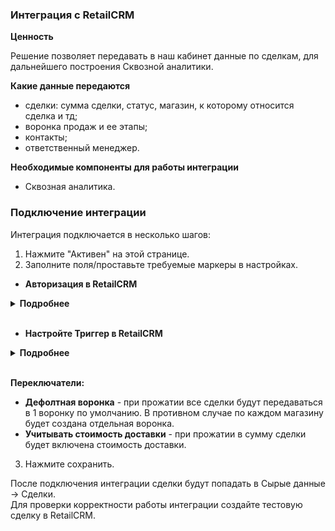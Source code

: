 ### Интеграция с RetailCRM <br />

**Ценность** <br />

Решение позволяет передавать в наш кабинет данные по сделкам, для дальнейшего построения Сквозной аналитики. <br />

**Какие данные передаются** <br />

- сделки: сумма сделки, статус, магазин, к которому относится сделка и тд; 
- воронка продаж и ее этапы;
- контакты;
- ответственный менеджер.   <br />

**Необходимые компоненты для работы интеграции**  <br />
- Сквозная аналитика. <br />

### Подключение интеграции <br />

Интеграция подключается в несколько шагов: <br />

1. Нажмите "Активен" на этой странице. <br />
2. Заполните поля/проставьте требуемые маркеры в настройках.  <br />

- **Авторизация в RetailCRM** <br />

<details>
  <summary style="font-weight:bold;"> Подробнее </summary> <br />
 
Добавьте:
- URL (домен RetailCRM ) в формате https://shop472.retailcrm.ru/ , часть 'shop472' у каждого клиента уникальна
- API key - ключ API RetailCRM, Настройки - > Интеграция → Ключи доступа к API -> Добавить
Создаем новый ключ, с доступом ко всем магазинам и методам. Добавляем данный ключ в настройки интеграции.

![image](retailcrm_auth.gif)

</details> 
<br />

- **Настройте Триггер в RetailCRM** <br />

<details>
  <summary style="font-weight:bold;"> Подробнее </summary> <br />

Автоматизация → Триггеры →  Добавить триггер <br />
Заполните настройки триггера:

- название ;
- добавляем событие 'Изменение заказа ': 
  - обязательно указываем в условиях:  "Новый заказ" или  "Изменение статуса заказа с Любой на Любой" или "Заказ оплачен "Да";
  - в действие добавляем "Выполнить HTTP-запрос"  , в нем заполняем настройки :
     - Адрес  - Webhook url из настроек интеграции;
     - HTTP метод - GET;
     - Передавать параметры - в теле запроса;  <br />
        - Параметр: orderId  <br />
        - Значение: {{ order.id }} <br />

![image](retail_trigger_2.gif)

</details> 

<br />
 
**Переключатели:** <br />
- **Дефолтная воронка** - при прожатии все сделки будут передаваться в 1 воронку по умолчанию. В противном случае по каждом магазину будет создана отдельная воронка. <br />
- **Учитывать стоимость доставки** - при прожатии в сумму сделки будет включена стоимость доставки. <br />

3. Нажмите сохранить. <br />


После подключения интеграции сделки будут попадать в  Сырые данные -> Сделки.  <br />
Для проверки корректности работы интеграции создайте тестовую сделку в RetailCRM.
